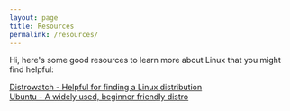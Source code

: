 ```yaml
---
layout: page
title: Resources
permalink: /resources/
---
```

Hi, here's some good resources to learn more about Linux that you might find helpful:

[Distrowatch - Helpful for finding a Linux distribution][distwatch]  
[Ubuntu - A widely used, beginner friendly distro][ubuntu]

[distwatch]:  https://www.distrowatch.com
[ubuntu]:     https://www.ubuntu.com